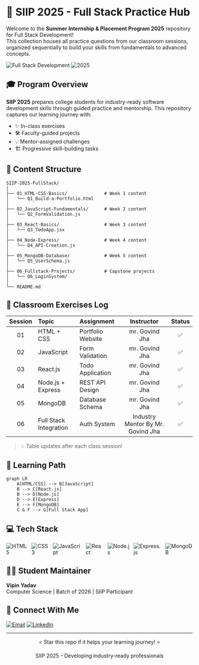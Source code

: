 # 🚀 SIIP 2025 - Full Stack Practice Hub

Welcome to the **Summer Internship & Placement Program 2025** repository for Full Stack Development!  
This collection houses all practice questions from our classroom sessions, organized sequentially to build your skills from fundamentals to advanced concepts.

![Full Stack Development](https://img.shields.io/badge/MERN-Stack-blue?style=for-the-badge) ![2025](https://img.shields.io/badge/SIIP-2025-orange?style=for-the-badge)

## 🎓 Program Overview

**SIIP 2025** prepares college students for industry-ready software development skills through guided practice and mentorship. This repository captures our learning journey with:

- ✨ In-class exercises
- 🛠️ Faculty-guided projects
- 💡 Mentor-assigned challenges
- 🏗️ Progressive skill-building tasks

## 📂 Content Structure

```
SIIP-2025-FullStack/
│
├── 01_HTML-CSS-Basics/              # Week 1 content
│   └── Q1_Build-a-Portfolio.html
│
├── 02_JavaScript-Fundamentals/      # Week 2 content
│   └── Q2_FormValidation.js
│
├── 03_React-Basics/                 # Week 3 content
│   └── Q3_TodoApp.jsx
│
├── 04_Node-Express/                 # Week 4 content
│   └── Q4_API-Creation.js
│
├── 05_MongoDB-Database/             # Week 5 content
│   └── Q5_UserSchema.js
│
├── 06_Fullstack-Projects/           # Capstone projects
│   └── Q6_LoginSystem/
│
└── README.md
```

## 📝 Classroom Exercises Log

| Session | Topic | Assignment | Instructor | Status |
|:-------:|:------|:-----------|:----------:|:------:|
| 01 | HTML + CSS | Portfolio Website | mr. Govind Jha  | ✅ |
| 02 | JavaScript | Form Validation | mr. Govind Jha | ✅ |
| 03 | React.js | Todo Application | mr. Govind Jha  | ✅ |
| 04 | Node.js + Express | REST API Design | mr. Govind Jha  | ✅ |
| 05 | MongoDB | Database Schema | mr. Govind Jha | ✅ |
| 06 | Full Stack Integration | Auth System | Industry Mentor By Mr. Govind Jha  | ✅ |

> 💡 Table updates after each class session!

## 🧠 Learning Path

```mermaid
graph LR
    A[HTML/CSS] --> B[JavaScript]
    B --> C[React.js]
    B --> D[Node.js]
    D --> E[Express]
    E --> F[MongoDB]
    C & F --> G[Full Stack App]
```

## 💻 Tech Stack

<div style="display: flex; gap: 10px;">
  <img src="https://img.shields.io/badge/HTML5-E34F26?style=for-the-badge&logo=html5&logoColor=white" alt="HTML5">
  <img src="https://img.shields.io/badge/CSS3-1572B6?style=for-the-badge&logo=css3&logoColor=white" alt="CSS3">
  <img src="https://img.shields.io/badge/JavaScript-F7DF1E?style=for-the-badge&logo=javascript&logoColor=black" alt="JavaScript">
  <img src="https://img.shields.io/badge/React-61DAFB?style=for-the-badge&logo=react&logoColor=black" alt="React">
  <img src="https://img.shields.io/badge/Node.js-339933?style=for-the-badge&logo=nodedotjs&logoColor=white" alt="Node.js">
  <img src="https://img.shields.io/badge/Express-000000?style=for-the-badge&logo=express&logoColor=white" alt="Express.js">
  <img src="https://img.shields.io/badge/MongoDB-47A248?style=for-the-badge&logo=mongodb&logoColor=white" alt="MongoDB">
</div>

## 👨‍💻 Student Maintainer

**Vipin Yadav**  
Computer Science | Batch of 2026 | SIIP Participant

## 📱 Connect With Me

[![Email](https://img.shields.io/badge/Email-EA4335?style=for-the-badge&logo=gmail&logoColor=white)](mailto:vipinyadav9m@gmail.com)
[![LinkedIn](https://img.shields.io/badge/LinkedIn-0077B5?style=for-the-badge&logo=linkedin&logoColor=white)](https://linkedin.com/in/vipinyadav01)

---

<div align="center">
  <p>⭐ Star this repo if it helps your learning journey! ⭐</p>
  <p>SIIP 2025 - Developing industry-ready professionals</p>
</div>
